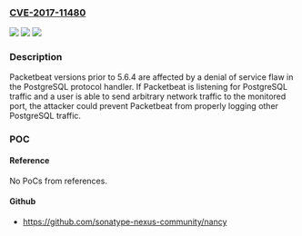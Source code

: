 ### [CVE-2017-11480](https://cve.mitre.org/cgi-bin/cvename.cgi?name=CVE-2017-11480)
![](https://img.shields.io/static/v1?label=Product&message=Packetbeat&color=blue)
![](https://img.shields.io/static/v1?label=Version&message=before%205.6.4%20&color=brightgreen)
![](https://img.shields.io/static/v1?label=Vulnerability&message=CWE-404%3A%20Improper%20Resource%20Shutdown%20or%20Release&color=brightgreen)

### Description

Packetbeat versions prior to 5.6.4 are affected by a denial of service flaw in the PostgreSQL protocol handler. If Packetbeat is listening for PostgreSQL traffic and a user is able to send arbitrary network traffic to the monitored port, the attacker could prevent Packetbeat from properly logging other PostgreSQL traffic.

### POC

#### Reference
No PoCs from references.

#### Github
- https://github.com/sonatype-nexus-community/nancy

